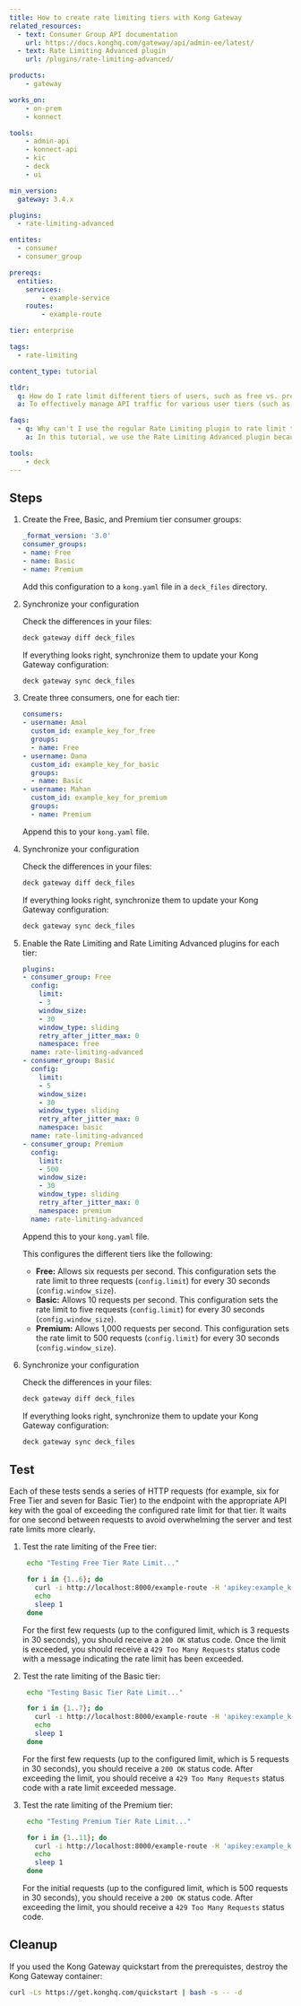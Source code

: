 ```yaml
---
title: How to create rate limiting tiers with Kong Gateway
related_resources:
  - text: Consumer Group API documentation
    url: https://docs.konghq.com/gateway/api/admin-ee/latest/
  - text: Rate Limiting Advanced plugin
    url: /plugins/rate-limiting-advanced/

products:
    - gateway

works_on:
    - on-prem
    - konnect

tools:
    - admin-api
    - konnect-api
    - kic
    - deck
    - ui

min_version:
  gateway: 3.4.x

plugins: 
  - rate-limiting-advanced

entites:
  - consumer
  - consumer_group

prereqs:
  entities:
    services:
        - example-service
    routes:
        - example-route

tier: enterprise

tags:
  - rate-limiting

content_type: tutorial

tldr: 
  q: How do I rate limit different tiers of users, such as free vs. premium subscribers, in my API using Kong Gateway?
  a: To effectively manage API traffic for various user tiers (such as free, basic, and premium subscribers) you can create consumer groups for each tier and assign individual consumers to these groups. Then, configure the Rate Limiting Advanced plugin to apply specific rate limits based on these groups. This setup allows you to enforce customized request limits for each tier, ensuring fair usage and optimizing performance for high-value users.

faqs:
  - q: Why can't I use the regular Rate Limiting plugin to rate limit tiers of consumers?
    a: In this tutorial, we use the Rate Limiting Advanced plugin because it supports sliding windows, which we use to apply the rate limiting logic while taking into account previous hit rates (from the window that immediately precedes the current) using a dynamic weight.

tools:
    - deck
---
```


## Steps

1. Create the Free, Basic, and Premium tier consumer groups:

    ```yaml
    _format_version: '3.0'
    consumer_groups:
    - name: Free
    - name: Basic
    - name: Premium
    ```
   Add this configuration to a `kong.yaml` file in a `deck_files` directory.

1. Synchronize your configuration

   Check the differences in your files:
   ```sh
   deck gateway diff deck_files
   ```

   If everything looks right, synchronize them to update your Kong Gateway configuration:
   ```sh
   deck gateway sync deck_files
   ```

1. Create three consumers, one for each tier:
  
   ```yaml
   consumers:
   - username: Amal
     custom_id: example_key_for_free
     groups:
     - name: Free
   - username: Dana
     custom_id: example_key_for_basic
     groups:
     - name: Basic
   - username: Mahan
     custom_id: example_key_for_premium
     groups:
     - name: Premium
   ```

   Append this to your `kong.yaml` file. 

1. Synchronize your configuration

   Check the differences in your files:
   ```sh
   deck gateway diff deck_files
   ```

   If everything looks right, synchronize them to update your Kong Gateway configuration:
   ```sh
   deck gateway sync deck_files
   ```

1. Enable the Rate Limiting and Rate Limiting Advanced plugins for each tier:

   ```yaml
   plugins:
   - consumer_group: Free
     config:
       limit: 
       - 3
       window_size: 
       - 30
       window_type: sliding
       retry_after_jitter_max: 0
       namespace: free
     name: rate-limiting-advanced
   - consumer_group: Basic
     config:
       limit: 
       - 5
       window_size: 
       - 30
       window_type: sliding
       retry_after_jitter_max: 0
       namespace: basic
     name: rate-limiting-advanced
   - consumer_group: Premium
     config:
       limit: 
       - 500
       window_size: 
       - 30
       window_type: sliding
       retry_after_jitter_max: 0
       namespace: premium
     name: rate-limiting-advanced
   ```
   Append this to your `kong.yaml` file.
   
   This configures the different tiers like the following:
   * **Free:** Allows six requests per second. This configuration sets the rate limit to three requests (`config.limit`) for every 30 seconds (`config.window_size`).
   * **Basic:** Allows 10 requests per second. This configuration sets the rate limit to five requests (`config.limit`) for every 30 seconds (`config.window_size`).
   * **Premium:** Allows 1,000 requests per second. This configuration sets the rate limit to 500 requests (`config.limit`) for every 30 seconds (`config.window_size`).


1. Synchronize your configuration

   Check the differences in your files:
   ```sh
   deck gateway diff deck_files
   ```

   If everything looks right, synchronize them to update your Kong Gateway configuration:
   ```sh
   deck gateway sync deck_files
   ```

## Test

Each of these tests sends a series of HTTP requests (for example, six for Free Tier and seven for Basic Tier) to the endpoint with the appropriate API key with the goal of exceeding the configured rate limit for that tier. It waits for one second between requests to avoid overwhelming the server and test rate limits more clearly.

1. Test the rate limiting of the Free tier:

   ```sh
    echo "Testing Free Tier Rate Limit..."

    for i in {1..6}; do
      curl -i http://localhost:8000/example-route -H 'apikey:example_key_for_free'
      echo
      sleep 1
    done
   ```

   For the first few requests (up to the configured limit, which is 3 requests in 30 seconds), you should receive a `200 OK` status code. Once the limit is exceeded, you should receive a `429 Too Many Requests` status code with a message indicating the rate limit has been exceeded.

1. Test the rate limiting of the Basic tier:
   ```sh
    echo "Testing Basic Tier Rate Limit..."

    for i in {1..7}; do
      curl -i http://localhost:8000/example-route -H 'apikey:example_key_for_basic'
      echo
      sleep 1
    done
   ```

   For the first few requests (up to the configured limit, which is 5 requests in 30 seconds), you should receive a `200 OK` status code. After exceeding the limit, you should receive a `429 Too Many Requests` status code with a rate limit exceeded message.

1. Test the rate limiting of the Premium tier:
   ```sh
    echo "Testing Premium Tier Rate Limit..."

    for i in {1..11}; do
      curl -i http://localhost:8000/example-route -H 'apikey:example_key_for_premium'
      echo
      sleep 1
    done
   ```

   For the initial requests (up to the configured limit, which is 500 requests in 30 seconds), you should receive a `200 OK` status code. After exceeding the limit, you should receive a `429 Too Many Requests` status code.

## Cleanup

If you used the Kong Gateway quickstart from the prerequistes, destroy the Kong Gateway container:

```sh
curl -Ls https://get.konghq.com/quickstart | bash -s -- -d
```


